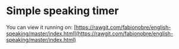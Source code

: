 # Simple speaking timer

You can view it running on:
[https://rawgit.com/fabionobre/english-speaking/master/index.html](https://rawgit.com/fabionobre/english-speaking/master/index.html)
